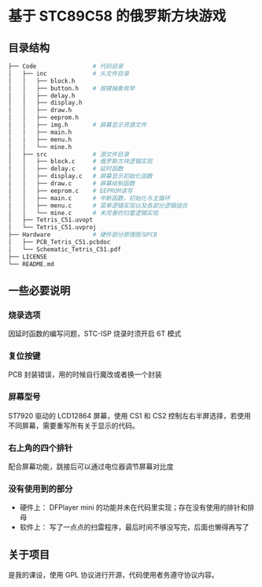 # 基于 STC89C58 的俄罗斯方块游戏

## 目录结构

```Bash
├── Code                # 代码目录
│   ├── inc             # 头文件目录
│   │   ├── block.h
│   │   ├── button.h    # 按键抽象枚举
│   │   ├── delay.h
│   │   ├── display.h
│   │   ├── draw.h
│   │   ├── eeprom.h
│   │   ├── img.h       # 屏幕显示资源文件
│   │   ├── main.h
│   │   ├── menu.h
│   │   └── mine.h
│   ├── src             # 源文件目录
│   │   ├── block.c     # 俄罗斯方块逻辑实现
│   │   ├── delay.c     # 延时函数
│   │   ├── display.c   # 屏幕显示初始化函数
│   │   ├── draw.c      # 屏幕绘制函数
│   │   ├── eeprom.c    # EEPROM读写
│   │   ├── main.c      # 中断函数，初始化与主循环
│   │   ├── menu.c      # 菜单逻辑实现以及各部分逻辑组合
│   │   └── mine.c      # 未完善的扫雷逻辑实现
│   ├── Tetris_C51.uvopt
│   └── Tetris_C51.uvproj
├── Hardware            # 硬件部分原理图与PCB
│   ├── PCB_Tetris_C51.pcbdoc
│   └── Schematic_Tetris_C51.pdf
├── LICENSE
└── README.md
```

## 一些必要说明

### 烧录选项

因延时函数的编写问题，STC-ISP 烧录时须开启 6T 模式

### 复位按键

PCB 封装错误，用的时候自行魔改或者换一个封装

### 屏幕型号

ST7920 驱动的 LCD12864 屏幕，使用 CS1 和 CS2 控制左右半屏选择，若使用不同屏幕，需要重写所有关于显示的代码。

### 右上角的四个排针

配合屏幕功能，跳接后可以通过电位器调节屏幕对比度

### 没有使用到的部分

- 硬件上： DFPlayer mini 的功能并未在代码里实现；存在没有使用的排针和排母
- 软件上： 写了一点点的扫雷程序，最后时间不够没写完，后面也懒得再写了

## 关于项目

是我的课设，使用 GPL 协议进行开源，代码使用者务遵守协议内容。
